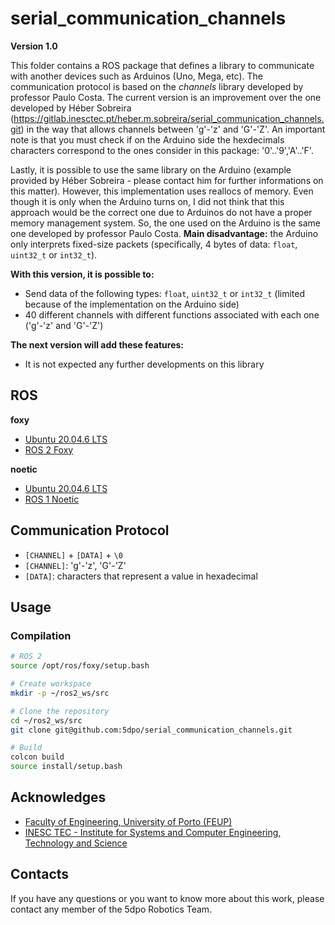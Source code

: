 # serial_communication_channels

**Version 1.0**

This folder contains a ROS package that defines a library to communicate with
another devices such as Arduinos (Uno, Mega, etc). The communication protocol is
based on the _channels_ library developed by professor Paulo Costa. The current
version is an improvement over the one developed by Héber Sobreira
(https://gitlab.inesctec.pt/heber.m.sobreira/serial_communication_channels.git)
in the way that allows channels between 'g'-'z' and 'G'-'Z'. An important note
is that you must check if on the Arduino side the hexdecimals characters
correspond to the ones consider in this package: '0'..'9','A'..'F'.

Lastly, it is possible to use the same library on the Arduino (example provided
by Héber Sobreira - please contact him for further informations on this matter).
However, this implementation uses reallocs of memory. Even though it is only 
when the Arduino turns on, I did not think that this approach would be the
correct one due to Arduinos do not have a proper memory management system. So,
the one used on the Arduino is the same one developed by professor Paulo Costa.
**Main disadvantage:** the Arduino only interprets fixed-size packets
(specifically, 4 bytes of data: `float`, `uint32_t` or `int32_t`).

**With this version, it is possible to:**

- Send data of the following types: `float`, `uint32_t` or `int32_t`
  (limited because of the implementation on the Arduino side)
- 40 different channels with different functions associated with each one
  ('g'-'z' and 'G'-'Z')

**The next version will add these features:**

- It is not expected any further developments on this library

## ROS

**foxy**

- [Ubuntu 20.04.6 LTS](https://releases.ubuntu.com/focal/)
- [ROS 2 Foxy](https://docs.ros.org/en/foxy/)

**noetic**

- [Ubuntu 20.04.6 LTS](https://releases.ubuntu.com/focal/)
- [ROS 1 Noetic](https://wiki.ros.org/noetic/)

## Communication Protocol

- `[CHANNEL]` + `[DATA]` + `\0`
- `[CHANNEL]`: 'g'-'z', 'G'-'Z'
- `[DATA]`: characters that represent a value in hexadecimal

## Usage

### Compilation

```sh
# ROS 2
source /opt/ros/foxy/setup.bash

# Create workspace
mkdir -p ~/ros2_ws/src

# Clone the repository
cd ~/ros2_ws/src
git clone git@github.com:5dpo/serial_communication_channels.git

# Build
colcon build
source install/setup.bash
```

## Acknowledges

- [Faculty of Engineering, University of Porto (FEUP)](https://sigarra.up.pt/feup/en/)
- [INESC TEC - Institute for Systems and Computer Engineering, Technology and Science](https://www.inesctec.pt/en/)

## Contacts

If you have any questions or you want to know more about this work, please
contact any member of the 5dpo Robotics Team.
